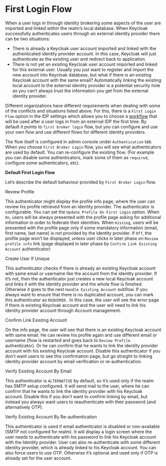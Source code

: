# First Login Flow

When a user logs in through identity brokering some aspects of the user are imported and linked within the realm’s local database. When Keycloak successfully authenticates users through an external identity provider there can be two situations:

* There is already a Keycloak user account imported and linked with the authenticated identity provider account. In this case, Keycloak will just authenticate as the existing user and redirect back to application.
* There is not yet an existing Keycloak user account imported and linked for this external user. Usually you just want to register and import the new account into Keycloak database, but what if there is an existing Keycloak account with the same email? Automatically linking the existing local account to the external identity provider is a potential security hole as you can’t always trust the information you get from the external identity provider.

Different organizations have different requirements when dealing with some of the conflicts and situations listed above. For this, there is a `First Login Flow` option in the IDP settings which allows you to choose a [workflow](https://wjw465150.gitbooks.io/keycloak-documentation/content/server\_admin/topics/authentication/flows.html#\_authentication-flows) that will be used after a user logs in from an external IDP the first time. By default it points to `first broker login` flow, but you can configure and use your own flow and use different flows for different identity providers.

The flow itself is configured in admin console under `Authentication` tab. When you choose `First Broker Login` flow, you will see what authenticators are used by default. You can re-configure the existing flow. (For example you can disable some authenticators, mark some of them as `required`, configure some authenticators, etc).

**Default First Login Flow**

Let’s describe the default behaviour provided by `First Broker Login` flow.

Review Profile

This authenticator might display the profile info page, where the user can review his profile retrieved from an identity provider. The authenticator is configurable. You can set the `Update Profile On First Login` option. When `On`, users will be always presented with the profile page asking for additional information in order to federate their identities. When `missing`, users will be presented with the profile page only if some mandatory information (email, first name, last name) is not provided by the identity provider. If `Off`, the profile page won’t be displayed, unless user clicks in later phase on `Review profile info` link (page displayed in later phase by `Confirm Link Existing Account` authenticator)

Create User If Unique

This authenticator checks if there is already an existing Keycloak account with same email or username like the account from the identity provider. If it’s not, then the authenticator just creates a new local Keycloak account and links it with the identity provider and the whole flow is finished. Otherwise it goes to the next `Handle Existing Account` subflow. If you always want to ensure that there is no duplicated account, you can mark this authenticator as `REQUIRED` . In this case, the user will see the error page if there is existing Keycloak account and the user will need to link his identity provider account through Account management.

Confirm Link Existing Account

On the info page, the user will see that there is an existing Keycloak account with same email. He can review his profile again and use different email or username (flow is restarted and goes back to `Review Profile` authenticator). Or he can confirm that he wants to link the identity provider account with his existing Keycloak account. Disable this authenticator if you don’t want users to see this confirmation page, but go straight to linking identity provider account by email verification or re-authentication.

Verify Existing Account By Email

This authenticator is `ALTERNATIVE` by default, so it’s used only if the realm has SMTP setup configured. It will send mail to the user, where he can confirm that he wants to link the identity provider with his Keycloak account. Disable this if you don’t want to confirm linking by email, but instead you always want users to reauthenticate with their password (and alternatively OTP).

Verify Existing Account By Re-authentication

This authenticator is used if email authenticator is disabled or non-available (SMTP not configured for realm). It will display a login screen where the user needs to authenticate with his password to link his Keycloak account with the Identity provider. User can also re-authenticate with some different identity provider, which is already linked to his Keycloak account. You can also force users to use OTP. Otherwise it’s optional and used only if OTP is already set for the user account.

